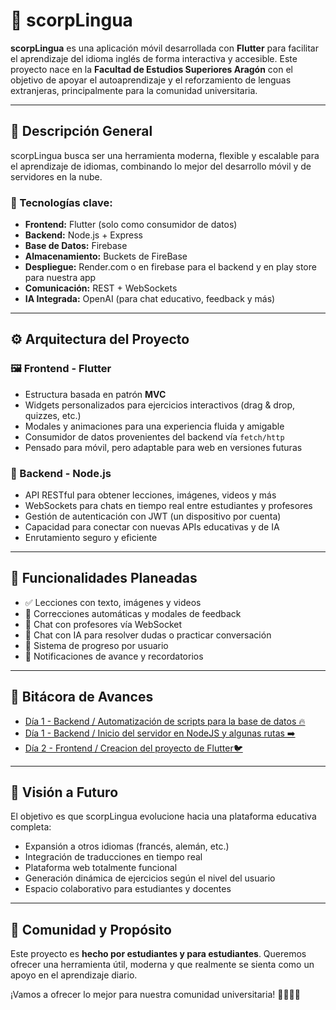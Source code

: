 
# 🦂 scorpLingua

**scorpLingua** es una aplicación móvil desarrollada con **Flutter** para facilitar el aprendizaje del idioma inglés de forma interactiva y accesible. Este proyecto nace en la **Facultad de Estudios Superiores Aragón** con el objetivo de apoyar el autoaprendizaje y el reforzamiento de lenguas extranjeras, principalmente para la comunidad universitaria.

---

## 📌 Descripción General

scorpLingua busca ser una herramienta moderna, flexible y escalable para el aprendizaje de idiomas, combinando lo mejor del desarrollo móvil y de servidores en la nube.

### 🔧 Tecnologías clave:
- **Frontend:** Flutter (solo como consumidor de datos)
- **Backend:** Node.js + Express
- **Base de Datos:** Firebase
- **Almacenamiento:** Buckets de FireBase
- **Despliegue:** Render.com o en firebase para el backend y en play store para nuestra app
- **Comunicación:** REST + WebSockets
- **IA Integrada:** OpenAI (para chat educativo, feedback y más)

---

## ⚙️ Arquitectura del Proyecto

### 🖼 Frontend - Flutter
- Estructura basada en patrón **MVC**
- Widgets personalizados para ejercicios interactivos (drag & drop, quizzes, etc.)
- Modales y animaciones para una experiencia fluida y amigable
- Consumidor de datos provenientes del backend vía `fetch/http`
- Pensado para móvil, pero adaptable para web en versiones futuras

### 🧠 Backend - Node.js
- API RESTful para obtener lecciones, imágenes, videos y más
- WebSockets para chats en tiempo real entre estudiantes y profesores
- Gestión de autenticación con JWT (un dispositivo por cuenta)
- Capacidad para conectar con nuevas APIs educativas y de IA
- Enrutamiento seguro y eficiente

---

## 🚀 Funcionalidades Planeadas

- ✅ Lecciones con texto, imágenes y videos
- 🔄 Correcciones automáticas y modales de feedback
- 🔄 Chat con profesores vía WebSocket
- 🔄 Chat con IA para resolver dudas o practicar conversación
- 🔄 Sistema de progreso por usuario
- 🔄 Notificaciones de avance y recordatorios

---

## 📅 Bitácora de Avances

- [Día 1 - Backend / Automatización de scripts para la base de datos 🔥](bitacoras/dia1.md)
- [Día 1 - Backend / Inicio del servidor en NodeJS y algunas rutas ➡️](bitacoras/dia1-avance.md)
- [Día 2 - Frontend / Creacion del proyecto de Flutter🐦](bitacoras/dia2.md)
---

## 🎯 Visión a Futuro

El objetivo es que scorpLingua evolucione hacia una plataforma educativa completa:
- Expansión a otros idiomas (francés, alemán, etc.)
- Integración de traducciones en tiempo real
- Plataforma web totalmente funcional
- Generación dinámica de ejercicios según el nivel del usuario
- Espacio colaborativo para estudiantes y docentes

---

## 🙌 Comunidad y Propósito

Este proyecto es **hecho por estudiantes y para estudiantes**. Queremos ofrecer una herramienta útil, moderna y que realmente se sienta como un apoyo en el aprendizaje diario.

¡Vamos a ofrecer lo mejor para nuestra comunidad universitaria! 🧑‍🎓📱🌐
